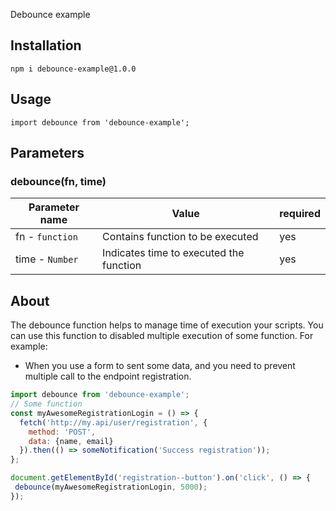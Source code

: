 Debounce example

## Installation
`npm i debounce-example@1.0.0`

## Usage
`import debounce from 'debounce-example';`

## Parameters

### debounce(fn, time)

| Parameter name  | Value | required |
| ------------- | ------------- | ------------- |
| fn - `function` | Contains function to be executed  | yes |
| time - `Number` | Indicates time to executed the function | yes |

## About
The debounce function helps to manage time of execution your scripts. You can use this function to disabled multiple execution of some function. For example:
 - When you use a form to sent some data, and you need to prevent multiple call to the endpoint registration.

 ```js
 import debounce from 'debounce-example';
 // Some function
 const myAwesomeRegistrationLogin = () => {
   fetch('http://my.api/user/registration', {
     method: 'POST',
     data: {name, email}
   }).then(() => someNotification('Success registration'));
 };

document.getElementById('registration--button').on('click', () => {
  debounce(myAwesomeRegistrationLogin, 5000);
});

```

